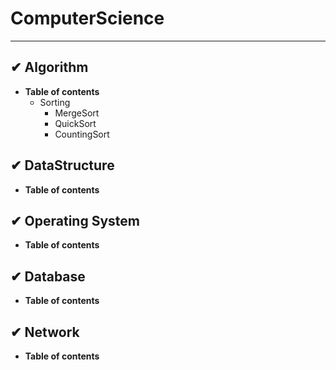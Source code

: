 # ComputerScience
---

## ✔ Algorithm
- **Table of contents**
  -  Sorting
     -  MergeSort
     -  QuickSort
     -  CountingSort


## ✔ DataStructure
- **Table of contents**


## ✔ Operating System
- **Table of contents**


## ✔ Database
- **Table of contents**

## ✔ Network
- **Table of contents**
